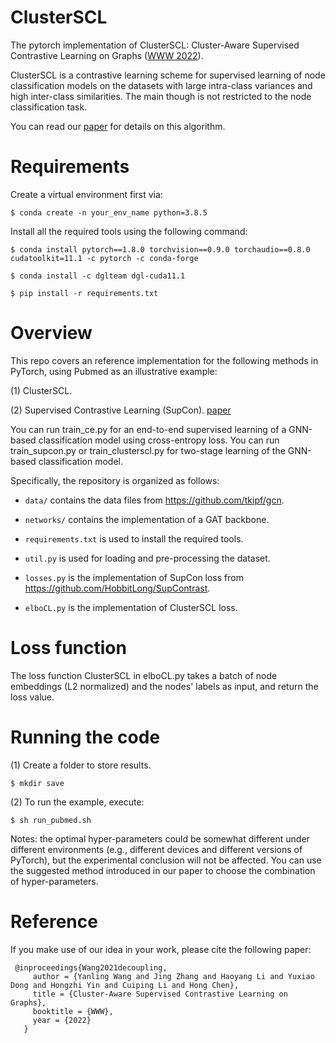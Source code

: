 # ClusterSCL
The pytorch implementation of ClusterSCL: Cluster-Aware Supervised Contrastive Learning on Graphs ([WWW 2022](https://www2022.thewebconf.org/)).

ClusterSCL is a contrastive learning scheme for supervised learning of node classification models on the datasets with large intra-class variances and high inter-class similarities. The main though is not restricted to the node classification task.

You can read our [paper](https://xiaojingzi.github.io/publications/WWW22-Wang-et-al-ClusterSCL.pdf) for details on this algorithm.

Requirements
====
Create a virtual environment first via:
```
$ conda create -n your_env_name python=3.8.5
```

Install all the required tools using the following command:
```
$ conda install pytorch==1.8.0 torchvision==0.9.0 torchaudio==0.8.0 cudatoolkit=11.1 -c pytorch -c conda-forge

$ conda install -c dglteam dgl-cuda11.1

$ pip install -r requirements.txt
```

Overview
====
This repo covers an reference implementation for the following methods in PyTorch, using Pubmed as an illustrative example:

(1) ClusterSCL.

(2) Supervised Contrastive Learning (SupCon). [paper](https://arxiv.org/abs/2004.11362)

You can run train_ce.py for an end-to-end supervised learning of a GNN-based classification model using cross-entropy loss. 
You can run train_supcon.py or train_clusterscl.py for two-stage learning of the GNN-based classification model.

Specifically, the repository is organized as follows:
* `data/` contains the data files from https://github.com/tkipf/gcn.

* `networks/` contains the implementation of a GAT backbone.

* `requirements.txt` is used to install the required tools.
 
* `util.py` is used for loading and pre-processing the dataset.
 
* `losses.py` is the implementation of SupCon loss from https://github.com/HobbitLong/SupContrast.
 
* `elboCL.py` is the implementation of ClusterSCL loss.

Loss function
====
The loss function ClusterSCL in elboCL.py takes a batch of node embeddings (L2 normalized) and the nodes' labels as input, and return the loss value.

Running the code
====
(1) Create a folder to store results.
```
$ mkdir save
```

(2) To run the example, execute:
```
$ sh run_pubmed.sh
```

Notes: the optimal hyper-parameters could be somewhat different under different environments (e.g., different devices and different versions of PyTorch), but the experimental conclusion will not be affected. You can use the suggested method introduced in our paper to choose the combination of hyper-parameters.

Reference
====
If you make use of our idea in your work, please cite the following paper:
```
 @inproceedings{Wang2021decoupling,
     author = {Yanling Wang and Jing Zhang and Haoyang Li and Yuxiao Dong and Hongzhi Yin and Cuiping Li and Hong Chen},
     title = {Cluster-Aware Supervised Contrastive Learning on Graphs},
     booktitle = {WWW},
     year = {2022}
   }
```
